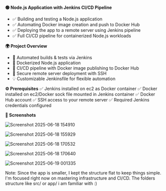 
**🟢 Node.js Application with Jenkins CI/CD Pipeline**
- ✅ Building and testing a Node.js application
- ✅ Automating Docker image creation and push to Docker Hub
- ✅ Deploying the app to a remote server using Jenkins pipeline
- ✅ Full CI/CD pipeline for containerized Node.js workloads


**🌍 Project Overview**
- 🚀 Automated builds & tests via Jenkins
- 🐳 Dockerized Node.js application
- 🤖 CI/CD pipeline with Docker image publishing to Docker Hub
- 🔐 Secure remote server deployment with SSH
- 💡 Customizable Jenkinsfile for flexible automation

  
**⚙️ Prerequisites**
✅ Jenkins installed on ec2 as Docker container 
✅ Docker installed on ec2/Docker sock file mounted in Jenkins container
✅ Docker Hub account
✅ SSH access to your remote server
✅ Required Jenkins credentials configured

**🎨 Screenshots**

![Screenshot 2025-06-18 154910](https://github.com/user-attachments/assets/d154f18a-aa52-4876-b899-40a6aac1e4e0)

![Screenshot 2025-06-18 155929](https://github.com/user-attachments/assets/020fec20-fef8-4d1d-b98e-f0d3ebd702db)

![Screenshot 2025-06-18 170532](https://github.com/user-attachments/assets/eea6b73d-9b1d-411d-88e3-e9c04fd38900)

![Screenshot 2025-06-18 170640](https://github.com/user-attachments/assets/2f3eab98-95d5-40d7-8ef7-c3a8121e4519)

![Screenshot 2025-06-19 001335](https://github.com/user-attachments/assets/1f0bdd6f-94a7-424d-bd8e-6e08ee4cbc70)

Note:
Since the app is smaller, I kept the structure flat to keep things simple. I'm focused right now on mastering infrastructure and CI/CD. The folders structure like src/ or app/ i am familiar with :)
